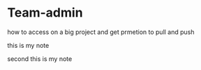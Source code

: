 # Team-admin
how to access on a big project and get prmetion to pull and push

this is my note 

second this is my note 
